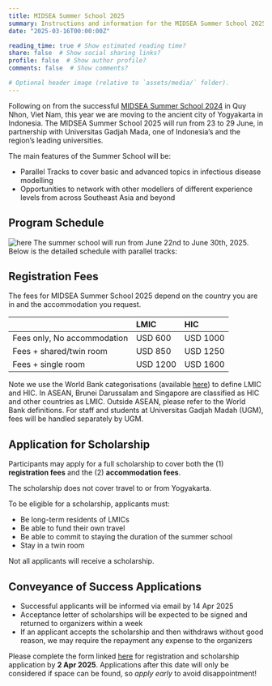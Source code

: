 ```yaml
---
title: MIDSEA Summer School 2025
summary: Instructions and information for the MIDSEA Summer School 2025.
date: "2025-03-16T00:00:00Z"

reading_time: true # Show estimated reading time?
share: false  # Show social sharing links?
profile: false  # Show author profile?
comments: false  # Show comments?

# Optional header image (relative to `assets/media/` folder).
---
```


Following on from the successful [MIDSEA Summer School 2024](/summer-school/2024) in Quy Nhon, Viet Nam, this year we are moving to the ancient city of Yogyakarta in Indonesia. The MIDSEA Summer School 2025 will run from 23 to 29 June, in partnership with Universitas Gadjah Mada, one of Indonesia’s and the region’s leading universities.

The main features of the Summer School will be:
- Parallel Tracks to cover basic and advanced topics in infectious disease modelling
- Opportunities to network with other modellers of different experience levels from across Southeast Asia and beyond 

## Program Schedule
![here](ps-2025.jpeg "Summer School 2025 program schedule.")
The summer school will run from June 22nd to June 30th, 2025. Below is the detailed schedule with parallel tracks:

<!-- | Day | Date | Session | Track 1 | Track 2 | Track 3 | Track 4 | Track 5 |
|:---:|:---:|:---:|:---|:---|:---|:---|:---|
| 0 | Sun 22nd | PM | | | Arrival | | |
| 1 | Mon 23rd | AM | | | Opening | | |
| | | PM | Modelling 101 | Simulation | Inference | AI | Specialised topics |
| 2 | Tue 24th | AM | Modelling 101 | Simulation | Inference | AI | Specialised topics |
| | | PM | | | Plenary workshops | | |
| 3 | Wed 25th | | | | Excursion | | |
| 4 | Thu 26th | AM | Modelling 101 | Simulation | Inference | AI | Specialised topics |
| | | PM | | | Plenary workshops | | |
| 5 | Fri 27th | AM | Modelling 101 | Simulation | Inference | AI | Specialised topics |
| | | PM | | | Plenary workshops | | |
| 6 | Sat 28th | AM | Modelling 101 | Simulation | Inference | AI | Specialised topics |
| | | PM | | | Student directed learning | | |
| 7 | Sun 29th | AM | | | Conference | | |
| | | PM | | | Conference | | |
| 8 | Mon 30th | AM | | | Departure | | | -->

## Registration Fees
The fees for MIDSEA Summer School 2025 depend on the country you are in and the accommodation you request.

|| LMIC | HIC |
|:---|:---|:---|
|Fees only, No accommodation | USD 600 | USD 1000|
| Fees + shared/twin room| USD 850 | USD 1250 |
| Fees + single room| USD 1200 | USD 1600|

Note we use the World Bank categorisations (available [here](https://datahelpdesk.worldbank.org/knowledgebase/articles/906519-world-bank-country-and-lending-groups)) to define LMIC and HIC. In ASEAN, Brunei Darussalam and Singapore are classified as HIC and other countries as LMIC. Outside ASEAN, please refer to the World Bank definitions. For staff and students at Universitas Gadjah Madah (UGM), fees will be handled separately by UGM.

## Application for Scholarship
Participants may apply for a full scholarship to cover both the (1) **registration fees** and the (2) **accommodation fees**.

The scholarship does not cover travel to or from Yogyakarta.

To be eligible for a scholarship, applicants must:
- Be long-term residents of LMICs
- Be able to fund their own travel 
- Be able to commit to staying the duration of the summer school
- Stay in a twin room
  
Not all applicants will receive a scholarship.

## Conveyance of Success Applications

- Successful applicants will be informed via email by 14 Apr 2025
- Acceptance letter of scholarships will be expected to be signed and returned to organizers within a week
- If an applicant accepts the scholarship and then withdraws without good reason, we may require the repayment any expense to the organizers

Please complete the form linked [here](https://nus.syd1.qualtrics.com/jfe/form/SV_5ph6UjhMcFgoQey) for registration and scholarship application by **2 Apr 2025**. Applications after this date will only be considered if space can be found, so *apply early* to avoid disappointment!